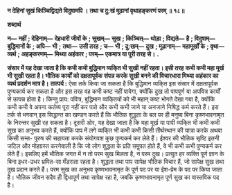 **न देहिनां सुखं किञ्चिद्विद्यते विदुषामपि ।** **तथा च दु:खं मूढानां वृथाहङ्करणं परम् ॥ १८॥** 

**शब्दार्थ** 

**न—** **नहीं** **; देहिनाम्—** **देहधारी जीवों के** **; सुखम्—** **सुख** **; किञ्चित्—** **थोड़ा** **; विद्यते—** **है** **; विदुषाम्—** **बुद्धिमानों के** **; अपि—** **भी** **;** **तथा—** **उसी तरह** **; च—** **भी** **; दु:खम्—** **दुख** **; मूढानाम्—** **महामूर्खों के** **; वृथा—** **व्यर्थ** **; अहङ्करणम्—** **मिथ्या अहंकार** **; परम्—** **एकमात्र या पूरी तरह से।** **.** 

**संसार में यह देखा जाता है कि कभी कभी बुद्धिमान व्यकि्त भी सुखी नहीं रहता। इसी तरह** **कभी कभी महा मूर्ख भी सुखी रहता है। भौतिक कार्यों को दक्षतापूर्वक संपन्न करके सुखी** **बनने की विचारधारा मिथ्या अहंकार का व्यर्थ प्रदर्शन मात्र है।** **तात्पर्य :** ऐसा तर्क किया जा सकता है कि बुद्धिमान व्यकि्त इस संसार में दक्षतापूर्वक पुण्यकार्य कर सकता है और इस तरह वह कभी कष्ट नहीं पायेगा, क्योंकि दुख तो पापपूर्ण या अपवित्र कार्यों से उत्पन्न होता है। किन्तु प्राय: पवित्र, बुद्धिमान व्यकि्तयों को भी महान् कष्ट भोगते देखा गया है, क्योंकि कभी कभी वे अपना कर्तव्य पूरा नहीं कर पाते और कभी कभी जाने या अनजाने निषिद्ध कर्म करते हैं। इस तर्क से भगवान् इस सिद्धान्त का खण्डन करते हैं कि भौतिक शुद्धता के बल पर ही मनुष्य बिना कृष्णभावनामृत के निरन्तर सुखी रह सकता है। दूसरी ओर, यह देखा जाता है कि महा मूर्ख या पापी व्यकि्त भी कभी कभी सुख का अनुभव करते हैं, क्योंकि पाप में लगे व्यकि्त भी कभी कभी किसी तीर्थस्थान की यात्रा करके अथवा किसी सन्त- पुरुष की सहायता करके संयोगवश कुछ पुण्यकर्म कर लेते हैं। ईश्वर की भौतिक सृष्टि इतनी जटिल और मोहग्रस्त करनेवाली है कि जो लोग शुद्धता के प्रति समॢपत होते हैं, वे भी कभी कभी पुण्यकर्म कर लेते हैं। इसलिए हमें भौतिक जगत में न तो परम सुख मिलता है, न परम दुख। प्रत्युत हर व्यक्ति पूर्ण ज्ञान के बिना इधर-उधर भ्रमित-सा मँडराता रहता है। शुद्धता तथा पाप सापेक्ष भौतिक विचार हैं, जो सापेक्ष सुख तथा दुख प्रदान करते हैं। परम सुख का अनुभव कृष्णभावनामृत के पूर्ण पद पर या ईश-प्रेम के पद पर किया जाता है। भौतिक जीवन सदैव ही द्विधापूर्ण तथा सापेक्ष रहा है, जबकि कृष्णभावनामृत पूर्ण सुख का वास्तविक पद है।  